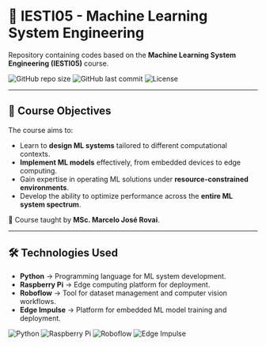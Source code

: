 # 🤖 IESTI05 - Machine Learning System Engineering

Repository containing codes based on the **Machine Learning System Engineering (IESTI05)** course.

![GitHub repo size](https://img.shields.io/github/repo-size/12FlyBreads/iesti05-codes?style=for-the-badge)
![GitHub last commit](https://img.shields.io/github/last-commit/12FlyBreads/iesti05-codes?style=for-the-badge)
![License](https://img.shields.io/badge/License-MIT-green?style=for-the-badge)

---

## 🎯 Course Objectives  
The course aims to:  
- Learn to **design ML systems** tailored to different computational contexts.  
- **Implement ML models** effectively, from embedded devices to edge computing.  
- Gain expertise in operating ML solutions under **resource-constrained environments**.  
- Develop the ability to optimize performance across the **entire ML system spectrum**.   

📌 Course taught by **MSc. Marcelo José Rovai**.  

---

## 🛠️ Technologies Used  
- **Python** → Programming language for ML system development.  
- **Raspberry Pi** → Edge computing platform for deployment.  
- **Roboflow** → Tool for dataset management and computer vision workflows.  
- **Edge Impulse** → Platform for embedded ML model training and deployment.  

![Python](https://img.shields.io/badge/Python-3776AB?style=for-the-badge&logo=python&logoColor=white) ![Raspberry Pi](https://img.shields.io/badge/Raspberry%20Pi-A22846?style=for-the-badge&logo=raspberrypi&logoColor=white) ![Roboflow](https://img.shields.io/badge/Roboflow-00ADEF?style=for-the-badge&logo=roboflow&logoColor=white) ![Edge Impulse](https://img.shields.io/badge/Edge%20Impulse-3A86FF?style=for-the-badge&logo=edgeimpulse&logoColor=white)
